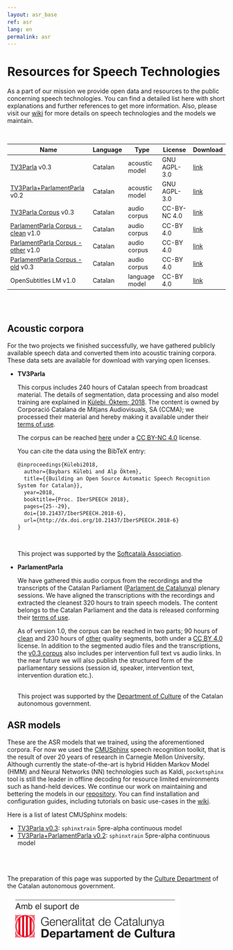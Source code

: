 ```yaml
---
layout: asr_base
ref: asr
lang: en
permalink: asr
---
```

<style>
table {
    width:100%;
}
</style>

# Resources for Speech Technologies

As a part of our mission we provide open data and resources to the public concerning speech technologies. You can find a detailed list here with short explanations and further references to get more information. Also, please visit our [wiki][wiki] for more details on speech technologies and the models we maintain.
  
<br/> 

| Name                                    | Language | Type           | License       | Download     |
|---------------------------------------  | -------- | -----------    | --------      | ------------ |
| [TV3Parla][2]                      v0.3 | Catalan  | acoustic model | GNU AGPL-3.0  | [link][M0.3] |
| [TV3Parla+ParlamentParla][2]       v0.2 | Catalan  | acoustic model | GNU AGPL-3.0  | [link][M0.4] |
| [TV3Parla Corpus][1]               v0.3 | Catalan  | audio corpus   | CC-BY-NC 4.0  | [link][Ctv3] |
| [ParlamentParla Corpus - clean][1] v1.0 | Catalan  | audio corpus   |  CC-BY 4.0    | [link][CpC]  |
| [ParlamentParla Corpus - other][1] v1.0 | Catalan  | audio corpus   |  CC-BY 4.0    | [link][CpO]  |
| [ParlamentParla Corpus - old][1]   v0.3 | Catalan  | audio corpus   |  CC-BY 4.0    | [link][Cp0.3]|
| OpenSubtitles LM                   v1.0 | Catalan  | language model |  CC-BY 4.0    | [link][LMos] |
 
<br/>
<br/>

## Acoustic corpora

For the two projects we finished successfully, we have gathered publicly available speech data and converted them into acoustic training corpora. These data sets are available for download with varying open licenses.

* **TV3Parla**

  This corpus includes 240 hours of Catalan speech from broadcast material. The details of segmentation, data processing and also model training are explained in [Külebi, Öktem; 2018](https://www.isca-speech.org/archive/IberSPEECH_2018/abstracts/IberS18_P1-2_Kulebi.html). The content is owned by Corporació Catalana de Mitjans Audiovisuals, SA (CCMA); we processed their material and hereby making it available under their [terms of use](http://www.ccma.cat/avis-legal/condicions-utilitzacio-del-portal/).


  The corpus can be reached [here][Ctv3] under a [CC BY-NC 4.0][ccbync] license.  

  You can cite the data using the BibTeX entry:
  ```
  @inproceedings{Külebi2018,
    author={Baybars Külebi and Alp Öktem},
    title={{Building an Open Source Automatic Speech Recognition System for Catalan}},
    year=2018,
    booktitle={Proc. IberSPEECH 2018},
    pages={25--29},
    doi={10.21437/IberSPEECH.2018-6},
    url={http://dx.doi.org/10.21437/IberSPEECH.2018-6}
  }
  ```
  <br/>

  This project was supported by the [Softcatalà Association](https://www.softcatala.org/).

* **ParlamentParla**

  We have gathered this audio corpus from the recordings and the transcripts of the Catalan Parliament ([Parlament de Catalunya](https://www.parlament.cat/)) plenary sessions. We have aligned the transcriptions with the recordings and extracted the cleanest 320 hours to train speech models. The content belongs to the Catalan Parliament and the data is released conforming their [terms of use](https://www.parlament.cat/pcat/serveis-parlament/avis-legal/).

  As of version 1.0, the corpus can be reached in two parts; 90 hours of [clean][CpC] and 230 hours of [other][CpO] quality segments, both under a [CC BY 4.0][ccby] license. In addition to the segmented audio files and the transcriptions, the [v0.3 corpus][Cp0.3] also includes per intervention full text vs audio links. In the near future we will also publish the structured form of the parliamentary sessions (session id, speaker, intervention text, intervention duration etc.).  
  <br/>

  This project was supported by the [Department of Culture](http://cultura.gencat.cat/) of the Catalan autonomous government.

## ASR models

These are the ASR models that we trained, using the aforementioned corpora. For now we used the [CMUSphinx](https://cmusphinx.github.io/) speech recognition toolkit, that is the result of over 20 years of research in Carnegie Mellon University. Although currently the state-of-the-art is hybrid Hidden Markov Model (HMM) and Neural Networks (NN) technologies such as Kaldi, `pocketsphinx` tool is still the leader in offline decoding for resource limited environments such as hand-held devices. We continue our work on maintaining and bettering the models in our [repository](https://github.com/collectivat/cmusphinx-models). You can find installation and configuration guides, including tutorials on basic use-cases in the [wiki][wiki].

Here is a list of latest CMUSphinx models:

* [TV3Parla v0.3][M0.3]: `sphinxtrain` 5pre-alpha continuous model
* [TV3Parla+ParlamentParla v0.2][M0.4]: `sphinxtrain` 5pre-alpha continuous model
  <br/>  
  <br/> 
  <br/>

The preparation of this page was supported by the [Culture Department](http://cultura.gencat.cat/) of the Catalan autonomous government.

<img src="/img/logo_generalitat.png" width="400"/>

[wiki]: https://github.com/collectivat/cmusphinx-models/wiki
[ccby]: https://creativecommons.org/licenses/by/4.0/
[ccbync]: https://creativecommons.org/licenses/by-nc/4.0/
[gapgl]: https://www.gnu.org/licenses/agpl-3.0.html
[Ctv3]: http://laklak.eu/share/tv3_0.3.tar.gz
[CpC]: http://laklak.eu/share/parlament_v1.0_clean.tar.gz
[CpO]: http://laklak.eu/share/parlament_v1.0_other.tar.gz
[Cp0.3]: http://laklak.eu/share/parlament_0.2.tar.gz
[M0.3]: https://cloud.laklak.eu/s/MY0SYpTap8w0WuK
[M0.4]: https://cloud.laklak.eu/s/4o2b5MrHckMYCXo
[LMos]: https://cloud.laklak.eu/s/zY7J2jGD8Hgnzpj
[LMvq]: https://cloud.laklak.eu/s/dXCsjqSfjk6Eo7R
[2]: #asr-models
[1]: #acoustic-corpora
